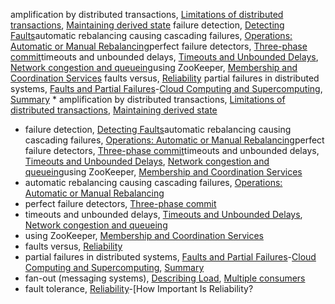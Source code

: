 amplification by distributed transactions, [Limitations of distributed transactions](ch09.html#idm140605759040832), [Maintaining derived state](ch12.html#idm140605755970784)
failure detection, [Detecting Faults](ch08.html#idm140605761032240)automatic rebalancing causing cascading failures, [Operations: Automatic or Manual Rebalancing](ch06.html#idm140605775038224)perfect failure detectors, [Three-phase commit](ch09.html#idm140605759177200)timeouts and unbounded delays, [Timeouts and Unbounded Delays](ch08.html#idm140605760991888), [Network congestion and queueing](ch08.html#idm140605760940976)using ZooKeeper, [Membership and Coordination Services](ch09.html#idm140605758834112)
faults versus, [Reliability](ch01.html#idm140605786200720)
partial failures in distributed systems, [Faults and Partial Failures](ch08.html#ix_failpartdistsys)-[Cloud Computing and Supercomputing](ch08.html#idm140605761114208), [Summary](ch08.html#idm140605760183632) * amplification by distributed transactions, [Limitations of distributed transactions](ch09.html#idm140605759040832), [Maintaining derived state](ch12.html#idm140605755970784)
* failure detection, [Detecting Faults](ch08.html#idm140605761032240)automatic rebalancing causing cascading failures, [Operations: Automatic or Manual Rebalancing](ch06.html#idm140605775038224)perfect failure detectors, [Three-phase commit](ch09.html#idm140605759177200)timeouts and unbounded delays, [Timeouts and Unbounded Delays](ch08.html#idm140605760991888), [Network congestion and queueing](ch08.html#idm140605760940976)using ZooKeeper, [Membership and Coordination Services](ch09.html#idm140605758834112)
* automatic rebalancing causing cascading failures, [Operations: Automatic or Manual Rebalancing](ch06.html#idm140605775038224)
* perfect failure detectors, [Three-phase commit](ch09.html#idm140605759177200)
* timeouts and unbounded delays, [Timeouts and Unbounded Delays](ch08.html#idm140605760991888), [Network congestion and queueing](ch08.html#idm140605760940976)
* using ZooKeeper, [Membership and Coordination Services](ch09.html#idm140605758834112)
* faults versus, [Reliability](ch01.html#idm140605786200720)
* partial failures in distributed systems, [Faults and Partial Failures](ch08.html#ix_failpartdistsys)-[Cloud Computing and Supercomputing](ch08.html#idm140605761114208), [Summary](ch08.html#idm140605760183632)
* fan-out (messaging systems), [Describing Load](ch01.html#idm140605786072224), [Multiple consumers](ch11.html#idm140605757210096)
* fault tolerance, [Reliability](ch01.html#ix_faulttolintro)-[How Important Is Reliability?